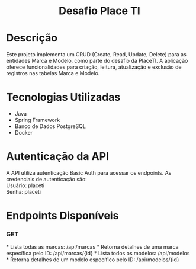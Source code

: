 <h1 align="center"> Desafio Place TI </h1>

# Descrição
Este projeto implementa um CRUD (Create, Read, Update, Delete) para as entidades Marca e Modelo, como parte do desafio da PlaceTI. A aplicação oferece funcionalidades para criação, leitura, atualização e exclusão de registros nas tabelas Marca e Modelo.

# Tecnologias Utilizadas
* Java
* Spring Framework
* Banco de Dados PostgreSQL
* Docker

# Autenticação da API

A API utiliza autenticação Basic Auth para acessar os endpoints. As credenciais de autenticação são: <br>
Usuário: placeti <br>
Senha: placeti <br>

# Endpoints Disponíveis

<h3> GET </h3>
* Lista todas as marcas: /api/marcas
* Retorna detalhes de uma marca específica pelo ID: /api/marcas/{id}
* Lista todos os modelos: /api/modelos 
* Retorna detalhes de um modelo específico pelo ID: /api/modelos/{id} 
